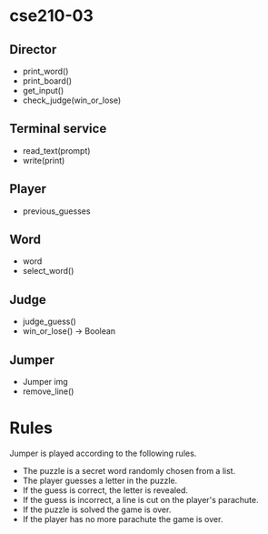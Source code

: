 # cse210-03
## Director
- print_word()
- print_board()
- get_input()
- check_judge(win_or_lose)
## Terminal service
- read_text(prompt)
- write(print)
## Player
- previous_guesses
## Word
- word
- select_word()
## Judge
- judge_guess()
- win_or_lose() -> Boolean
## Jumper
- Jumper img
- remove_line()

# Rules
Jumper is played according to the following rules.

- The puzzle is a secret word randomly chosen from a list.
- The player guesses a letter in the puzzle.
- If the guess is correct, the letter is revealed.
- If the guess is incorrect, a line is cut on the player's parachute.
- If the puzzle is solved the game is over.
- If the player has no more parachute the game is over.
